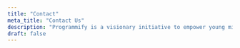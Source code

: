 ```yaml
---
title: "Contact"
meta_title: "Contact Us"
description: "Programmify is a visionary initiative to empower young minds through comprehensive IT education"
draft: false
---
```

